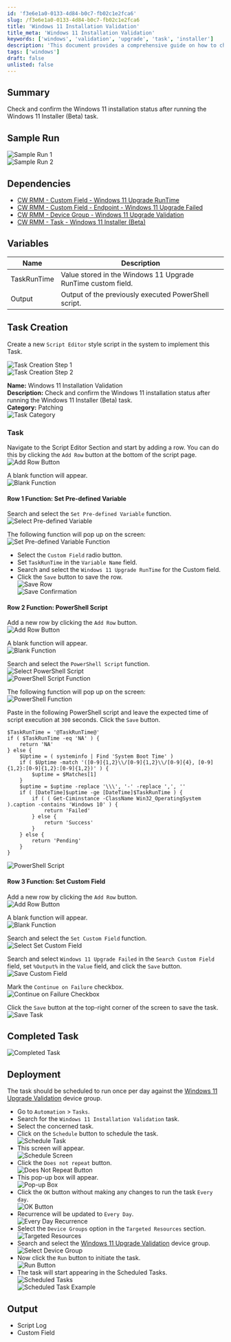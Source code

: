 ```yaml
---
id: 'f3e6e1a0-0133-4d84-b0c7-fb02c1e2fca6'
slug: /f3e6e1a0-0133-4d84-b0c7-fb02c1e2fca6
title: 'Windows 11 Installation Validation'
title_meta: 'Windows 11 Installation Validation'
keywords: ['windows', 'validation', 'upgrade', 'task', 'installer']
description: 'This document provides a comprehensive guide on how to check and confirm the installation status of Windows 11 after executing the Windows 11 Installer (Beta) task, including detailed steps for task creation, dependencies, and scheduling.'
tags: ['windows']
draft: false
unlisted: false
---
```


## Summary

Check and confirm the Windows 11 installation status after running the Windows 11 Installer (Beta) task.

## Sample Run

![Sample Run 1](../../../static/img/Windows-11-Installation-Validation/image_1.png)  
![Sample Run 2](../../../static/img/Windows-11-Installation-Validation/image_2.png)  

## Dependencies

- [CW RMM - Custom Field - Windows 11 Upgrade RunTime](/docs/ffce7cd6-7757-4918-bce0-461cf9dce0b4)
- [CW RMM - Custom Field - Endpoint - Windows 11 Upgrade Failed](/docs/eb332e7e-77ae-4cc0-82b1-c4f42cc05fac)
- [CW RMM - Device Group - Windows 11 Upgrade Validation](/docs/9c422249-e949-4bcd-83ea-2c91b8365a96)
- [CW RMM - Task - Windows 11 Installer (Beta)](/docs/96cec9d2-d276-47a5-a1c5-d79d561c192a)

## Variables

| Name         | Description                                                              |
|--------------|--------------------------------------------------------------------------|
| TaskRunTime  | Value stored in the Windows 11 Upgrade RunTime custom field.            |
| Output       | Output of the previously executed PowerShell script.                    |

## Task Creation

Create a new `Script Editor` style script in the system to implement this Task.

![Task Creation Step 1](../../../static/img/Windows-11-Installation-Validation/image_3.png)  
![Task Creation Step 2](../../../static/img/Windows-11-Installation-Validation/image_4.png)  

**Name:** Windows 11 Installation Validation  
**Description:** Check and confirm the Windows 11 installation status after running the Windows 11 Installer (Beta) task.  
**Category:** Patching  
![Task Category](../../../static/img/Windows-11-Installation-Validation/image_5.png)  

### Task

Navigate to the Script Editor Section and start by adding a row. You can do this by clicking the `Add Row` button at the bottom of the script page.  
![Add Row Button](../../../static/img/Windows-11-Installation-Validation/image_6.png)  

A blank function will appear.  
![Blank Function](../../../static/img/Windows-11-Installation-Validation/image_7.png)  

#### Row 1 Function: Set Pre-defined Variable

Search and select the `Set Pre-defined Variable` function.  
![Select Pre-defined Variable](../../../static/img/Windows-11-Installation-Validation/image_8.png)  

The following function will pop up on the screen:  
![Set Pre-defined Variable Function](../../../static/img/Windows-11-Installation-Validation/image_9.png)  

- Select the `Custom Field` radio button.
- Set `TaskRunTime` in the `Variable Name` field.
- Search and select the `Windows 11 Upgrade RunTime` for the Custom field.
- Click the `Save` button to save the row.  
![Save Row](../../../static/img/Windows-11-Installation-Validation/image_10.png)  
![Save Confirmation](../../../static/img/Windows-11-Installation-Validation/image_11.png)  

#### Row 2 Function: PowerShell Script

Add a new row by clicking the `Add Row` button.  
![Add Row Button](../../../static/img/Windows-11-Installation-Validation/image_12.png)  

A blank function will appear.  
![Blank Function](../../../static/img/Windows-11-Installation-Validation/image_7.png)  

Search and select the `PowerShell Script` function.  
![Select PowerShell Script](../../../static/img/Windows-11-Installation-Validation/image_13.png)  
![PowerShell Script Function](../../../static/img/Windows-11-Installation-Validation/image_14.png)  

The following function will pop up on the screen:  
![PowerShell Function](../../../static/img/Windows-11-Installation-Validation/image_15.png)  

Paste in the following PowerShell script and leave the expected time of script execution at `300` seconds. Click the `Save` button.

```
$TaskRunTime = '@TaskRunTime@'
if ( $TaskRunTime -eq 'NA' ) {
    return 'NA'
} else {
    $Uptime = ( systeminfo | Find 'System Boot Time' )
    if ( $Uptime -match '([0-9]{1,2}\\/[0-9]{1,2}\\/[0-9]{4}, [0-9]{1,2}:[0-9]{1,2}:[0-9]{1,2})' ) {
        $uptime = $Matches[1]
    }
    $uptime = $uptime -replace '\\\', '-' -replace ',', ''
    if ( [DateTime]$uptime -ge [DateTime]$TaskRunTime ) {
        if ( ( Get-Ciminstance -ClassName Win32_OperatingSystem ).caption -contains 'Windows 10' ) {
            return 'Failed'
        } else {
            return 'Success'
        }
    } else {
        return 'Pending'
    }
}
```
![PowerShell Script](../../../static/img/Windows-11-Installation-Validation/image_16.png)  

#### Row 3 Function: Set Custom Field

Add a new row by clicking the `Add Row` button.  
![Add Row Button](../../../static/img/Windows-11-Installation-Validation/image_12.png)  

A blank function will appear.  
![Blank Function](../../../static/img/Windows-11-Installation-Validation/image_7.png)  

Search and select the `Set Custom Field` function.  
![Select Set Custom Field](../../../static/img/Windows-11-Installation-Validation/image_17.png)  

Search and select `Windows 11 Upgrade Failed` in the `Search Custom Field` field, set `%Output%` in the `Value` field, and click the `Save` button.  
![Save Custom Field](../../../static/img/Windows-11-Installation-Validation/image_18.png)  

Mark the `Continue on Failure` checkbox.  
![Continue on Failure Checkbox](../../../static/img/Windows-11-Installation-Validation/image_19.png)  

Click the `Save` button at the top-right corner of the screen to save the task.  
![Save Task](../../../static/img/Windows-11-Installation-Validation/image_20.png)  

## Completed Task

![Completed Task](../../../static/img/Windows-11-Installation-Validation/image_21.png)  

## Deployment

The task should be scheduled to run once per day against the [Windows 11 Upgrade Validation](/docs/9c422249-e949-4bcd-83ea-2c91b8365a96) device group.

- Go to `Automation` > `Tasks`.
- Search for the `Windows 11 Installation Validation` task.
- Select the concerned task.
- Click on the `Schedule` button to schedule the task.  
![Schedule Task](../../../static/img/Windows-11-Installation-Validation/image_22.png)  
- This screen will appear.  
![Schedule Screen](../../../static/img/Windows-11-Installation-Validation/image_23.png)  
- Click the `Does not repeat` button.  
![Does Not Repeat Button](../../../static/img/Windows-11-Installation-Validation/image_24.png)  
- This pop-up box will appear.  
![Pop-up Box](../../../static/img/Windows-11-Installation-Validation/image_25.png)  
- Click the `OK` button without making any changes to run the task `Every day`.  
![OK Button](../../../static/img/Windows-11-Installation-Validation/image_26.png)  
- Recurrence will be updated to `Every Day`.  
![Every Day Recurrence](../../../static/img/Windows-11-Installation-Validation/image_27.png)  
- Select the `Device Groups` option in the `Targeted Resources` section.  
![Targeted Resources](../../../static/img/Windows-11-Installation-Validation/image_28.png)  
- Search and select the [Windows 11 Upgrade Validation](/docs/9c422249-e949-4bcd-83ea-2c91b8365a96) device group.  
![Select Device Group](../../../static/img/Windows-11-Installation-Validation/image_29.png)  
- Now click the `Run` button to initiate the task.  
![Run Button](../../../static/img/Windows-11-Installation-Validation/image_30.png)  
- The task will start appearing in the Scheduled Tasks.  
![Scheduled Tasks](../../../static/img/Windows-11-Installation-Validation/image_31.png)  
![Scheduled Task Example](../../../static/img/Windows-11-Installation-Validation/image_32.png)  

## Output

- Script Log
- Custom Field


